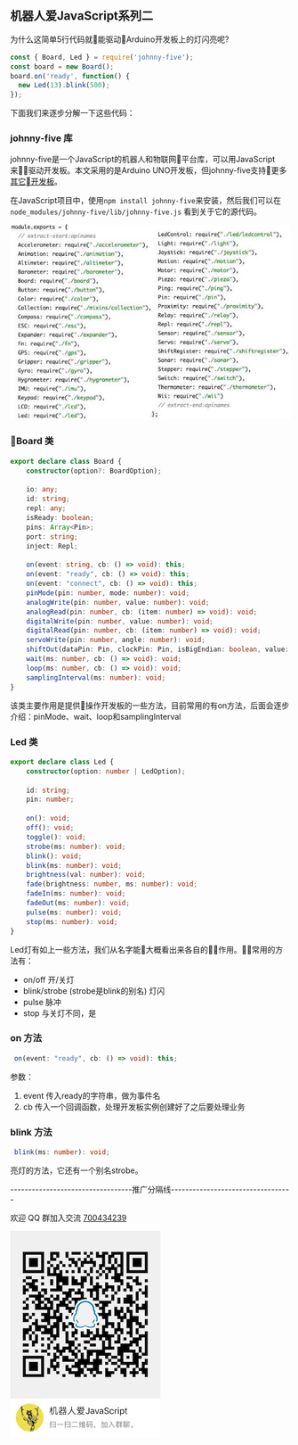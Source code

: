 ## 机器人爱JavaScript系列二

为什么这简单5行代码就能驱动Arduino开发板上的灯闪亮呢?
```javascript
const { Board, Led } = require('johnny-five');
const board = new Board();
board.on('ready', function() {
  new Led(13).blink(500);
});
```
下面我们来逐步分解一下这些代码：

### johnny-five 库
johnny-five是一个JavaScript的机器人和物联网平台库，可以用JavaScript来驱动开发板。本文采用的是Arduino UNO开发板，但johnny-five支持更多[其它开发板](http://johnny-five.io/platform-support/)。

在JavaScript项目中，使用`npm install johnny-five`来安装，然后我们可以在`node_modules/johnny-five/lib/johnny-five.js` 看到关于它的源代码。

![j5_board](https://raw.githubusercontent.com/Kennytian/learning-iot/master/assets/j5_board.jpg)

### Board 类
```typescript
export declare class Board {
    constructor(option?: BoardOption);

    io: any;
    id: string;
    repl: any;
    isReady: boolean;
    pins: Array<Pin>;
    port: string;
    inject: Repl;

    on(event: string, cb: () => void): this;
    on(event: "ready", cb: () => void): this;
    on(event: "connect", cb: () => void): this;
    pinMode(pin: number, mode: number): void;
    analogWrite(pin: number, value: number): void;
    analogRead(pin: number, cb: (item: number) => void): void;
    digitalWrite(pin: number, value: number): void;
    digitalRead(pin: number, cb: (item: number) => void): void;
    servoWrite(pin: number, angle: number): void;
    shiftOut(dataPin: Pin, clockPin: Pin, isBigEndian: boolean, value: number): void;
    wait(ms: number, cb: () => void): void;
    loop(ms: number, cb: () => void): void;
    samplingInterval(ms: number): void;
}
```
该类主要作用是提供操作开发板的一些方法，目前常用的有on方法，后面会逐步介绍：pinMode、wait、loop和samplingInterval

### Led 类
```typescript
export declare class Led {
    constructor(option: number | LedOption);

    id: string;
    pin: number;

    on(): void;
    off(): void;
    toggle(): void;
    strobe(ms: number): void;
    blink(): void;
    blink(ms: number): void;
    brightness(val: number): void;
    fade(brightness: number, ms: number): void;
    fadeIn(ms: number): void;
    fadeOut(ms: number): void;
    pulse(ms: number): void;
    stop(ms: number): void;
}
```
Led灯有如上一些方法，我们从名字能大概看出来各自的作用。常用的方法有：
* on/off 开/关灯
* blink/strobe (strobe是blink的别名) 灯闪
* pulse 脉冲
* stop 与关灯不同，是

### on 方法
```typescript
 on(event: "ready", cb: () => void): this;
 ```
参数：
1. event 传入ready的字符串，做为事件名
2. cb 传入一个回调函数，处理开发板实例创建好了之后要处理业务

### blink 方法
```typescript
 blink(ms: number): void;
 ```
亮灯的方法，它还有一个别名strobe。 

----------------------------------推广分隔线----------------------------------

欢迎 QQ 群加入交流 [700434239](http://shang.qq.com/wpa/qunwpa?idkey=11cd472ee62461eed296856bfe97e15e02fc551c4ff476ec4eba16e6a9c27000)

![QQ群](https://raw.githubusercontent.com/Kennytian/learning-iot/master/assets/qq_group_qrcode.jpg)
